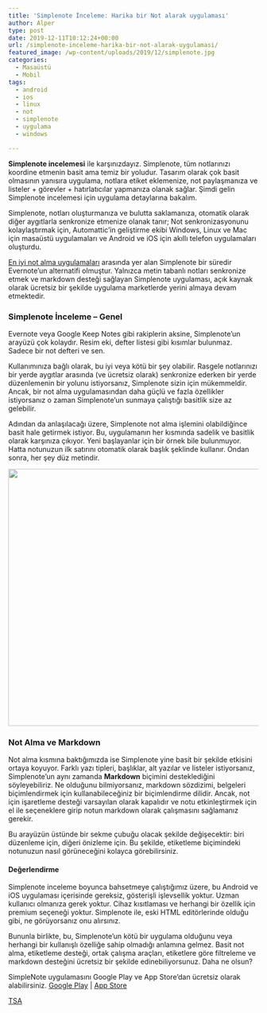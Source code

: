 ```yaml
---
title: 'Simplenote İnceleme: Harika bir Not alarak uygulaması'
author: Alper
type: post
date: 2019-12-11T10:12:24+00:00
url: /simplenote-inceleme-harika-bir-not-alarak-uygulamasi/
featured_image: /wp-content/uploads/2019/12/simplenote.jpg
categories:
  - Masaüstü
  - Mobil
tags:
  - android
  - ios
  - linux
  - not
  - simplenote
  - uygulama
  - windows

---
```

**Simplenote incelemesi** ile karşınızdayız. Simplenote, tüm notlarınızı koordine etmenin basit ama temiz bir yoludur. Tasarım olarak çok basit olmasının yanısıra uygulama, notlara etiket eklemenize, not paylaşmanıza ve listeler + görevler + hatırlatıcılar yapmanıza olanak sağlar. Şimdi gelin Simplenote incelemesi için uygulama detaylarına bakalım.

Simplenote, notları oluşturmanıza ve bulutta saklamanıza, otomatik olarak diğer aygıtlarla senkronize etmenize olanak tanır; Not senkronizasyonunu kolaylaştırmak için, Automattic’in geliştirme ekibi Windows, Linux ve Mac için masaüstü uygulamaları ve Android ve iOS için akıllı telefon uygulamaları oluşturdu.

<a href="https://www.topsmartphoneapps.com/best-note-taking-apps/" target="_blank" rel="noopener noreferrer" class="broken_link">En iyi not alma uygulamaları</a> arasında yer alan Simplenote bir süredir Evernote&#8217;un alternatifi olmuştur. Yalnızca metin tabanlı notları senkronize etmek ve markdown desteği sağlayan Simplenote uygulaması, açık kaynak olarak ücretsiz bir şekilde uygulama marketlerde yerini almaya devam etmektedir.

### Simplenote İnceleme &#8211; Genel

Evernote veya Google Keep Notes gibi rakiplerin aksine, Simplenote&#8217;un arayüzü çok kolaydır. Resim eki, defter listesi gibi kısımlar bulunmaz. Sadece bir not defteri ve sen.

Kullanımınıza bağlı olarak, bu iyi veya kötü bir şey olabilir. Rasgele notlarınızı bir yerde aygıtlar arasında (ve ücretsiz olarak) senkronize ederken bir yerde düzenlemenin bir yolunu istiyorsanız, Simplenote sizin için mükemmeldir. Ancak, bir not alma uygulamasından daha güçlü ve fazla özellikler istiyorsanız o zaman Simplenote&#8217;un sunmaya çalıştığı basitlik size az gelebilir.

Adından da anlaşılacağı üzere, Simplenote not alma işlemini olabildiğince basit hale getirmek istiyor. Bu, uygulamanın her kısmında sadelik ve basitlik olarak karşınıza çıkıyor. Yeni başlayanlar için bir örnek bile bulunmuyor. Hatta notunuzun ilk satırını otomatik olarak başlık şeklinde kullanır. Ondan sonra, her şey düz metindir.

[<img class="alignnone size-full wp-image-18580" src="https://www.murekkep.org/wp-content/uploads/2019/12/simplenote-review.jpg" alt="" width="900" height="517" srcset="https://www.murekkep.org/wp-content/uploads/2019/12/simplenote-review.jpg 900w, https://www.murekkep.org/wp-content/uploads/2019/12/simplenote-review-300x172.jpg 300w, https://www.murekkep.org/wp-content/uploads/2019/12/simplenote-review-768x441.jpg 768w" sizes="(max-width: 900px) 100vw, 900px" />][1]

### Not Alma ve Markdown

Not alma kısmına baktığımızda ise Simplenote yine basit bir şekilde etkisini ortaya koyuyor. Farklı yazı tipleri, başlıklar, alt yazılar ve listeler istiyorsanız, Simplenote&#8217;un aynı zamanda **Markdown** biçimini desteklediğini söyleyebiliriz. Ne olduğunu bilmiyorsanız, markdown sözdizimi, belgeleri biçimlendirmek için kullanabileceğiniz bir biçimlendirme dilidir. Ancak, not için işaretleme desteği varsayılan olarak kapalıdır ve notu etkinleştirmek için el ile seçeneklere girip notun markdown olarak çalışmasını sağlamanız gerekir.

Bu arayüzün üstünde bir sekme çubuğu olacak şekilde değişecektir: biri düzenleme için, diğeri önizleme için. Bu şekilde, etiketleme biçimindeki notunuzun nasıl görüneceğini kolayca görebilirsiniz.

#### Değerlendirme

Simplenote inceleme boyunca bahsetmeye çalıştığımız üzere, bu Android ve iOS uygulaması içerisinde gereksiz, gösterişli işlevsellik yoktur. Uzman kullanıcı olmanıza gerek yoktur. Cihaz kısıtlaması ve herhangi bir özellik için premium seçeneği yoktur. Simplenote ile, eski HTML editörlerinde olduğu gibi, ne görüyorsanız onu alırsınız.

Bununla birlikte, bu, Simplenote&#8217;un kötü bir uygulama olduğunu veya herhangi bir kullanışlı özelliğe sahip olmadığı anlamına gelmez. Basit not alma, etiketleme desteği, ortak çalışma araçları, etiketlere göre filtreleme ve markdown desteğini ücretsiz bir şekilde edinebiliyorsunuz. Daha ne olsun?

SimpleNote uygulamasını Google Play ve App Store’dan ücretsiz olarak alabilirsiniz. <a href="https://play.google.com/store/apps/details?id=com.automattic.simplenote&hl=en" target="_blank" rel="noopener noreferrer">Google Play</a> | <a href="https://apps.apple.com/us/app/simplenote/id289429962" target="_blank" rel="noopener noreferrer">App Store</a>

<a href="https://www.topsmartphoneapps.com/simplenote-review-a-wonderful-note-taking-app/" target="_blank" rel="noopener noreferrer" class="broken_link">TSA</a>

 [1]: https://www.murekkep.org/wp-content/uploads/2019/12/simplenote-review.jpg